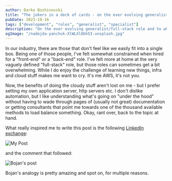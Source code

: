 ```yaml
---
author: Darko Bozhinovski
title: "The jokers in a deck of cards - on the ever evolving generalist role"
pubDate: 2023-10-16
tags: ["development", "roles", "generalist", "specialist"]
description: "On the ever evolving generalist/full-stack role and to what extent does it make sense to broaden your skillset."
ogImage: "/nadejda-yanchuk-XlWLXlObh5I-unsplash.jpg"
---
```


In our industry, there are those that don't feel like we easily fit into a single box. Being one of those people, I've felt somewhat constrained when hired for a "front-end" or a "back-end" role. I've felt more at home at the very vaguely defined "full-stack" role, but those roles can sometimes get a bit overwhelming. While I do enjoy the challenge of learning new things, infra and cloud stuff makes me want to cry. It's me AWS, it's not you.

Now, the benefits of doing the cloudy stuff aren't lost on me - but I prefer setting my own application server, http servers etc. I don't dislike automation, but I like understanding what's going on "under the hood" without having to wade through pages of (usually not great) documentation or getting consultants that point me towards one of the thousand available methods to load balance something. Okay, rant over, back to the topic at hand.

What really inspired me to write this post is the following [LinkedIn exchange](https://www.linkedin.com/feed/update/urn:li:activity:7117142861547999232/):

![My Post](/li-post-darko.png)

and the comment that followed:

![Bojan's post](/li-post-bojan.png)

Bojan's analogy is pretty amazing and spot on, for multiple reasons.
